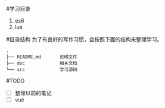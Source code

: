 #学习目录
1. es6
2. lua

#目录结构
为了有良好的写作习惯，会按照下面的结构来整理学习。
```
.
├── README.md       说明文件
├── doc             相关文档
└── src             学习源码
```

#TODO
- [ ] 整理以前的笔记
- [ ] vue